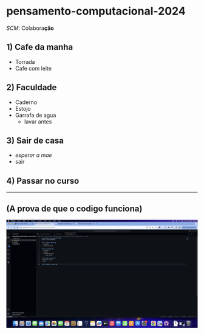 # pensamento-computacional-2024
*SCM*: Colabora**ção**

 ## 1) Cafe da manha ##
  * Torrada
  * Cafe com leite

 ## 2) Faculdade ##
  * Caderno
  * Estojo
  * Garrafa de agua
    - lavar antes

 ## 3) Sair de casa ##
* *esperar a mae*
* sair

 ## 4) Passar no curso ##
------------------------------------

## (A prova de que o codigo funciona) ##

![alt text](image.png)